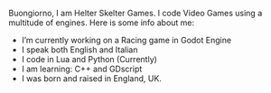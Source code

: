 Buongiorno,
I am Helter Skelter Games. 
I code Video Games using a multitude of engines.
Here is some info about me:

  - I’m currently working on a Racing game in Godot Engine
  - I speak both English and Italian
  - I code in Lua and Python (Currently)
  - I am learning: C++ and GDscript
  - I was born and raised in England, UK.

<!--
**HelterSkelterGames/HelterSkelterGames** is a ✨ _special_ ✨ repository because its `README.md` (this file) appears on your GitHub profile.

Here are some ideas to get you started:

- 🔭 I’m currently working on a Racing game in Godot Engine
- 🌱 I’m currently learning ...
Looking to collab on
- 🤔 I’m looking for help with ...
- 💬 Ask me about ...
- 📫 How to reach me: ...
- 😄 Pronouns: ...
- ⚡ Fun fact: ...
-->
